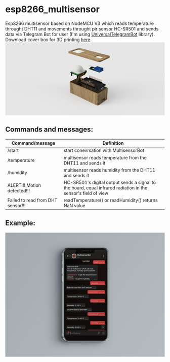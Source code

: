 # esp8266_multisensor
Esp8266 multisensor based on NodeMCU V3 which reads temperature throught DHT11 and movements throught pir sensor HC-SR501 and sends data via Telegram Bot for user (I'm using [UniversalTelegramBot](https://github.com/witnessmenow/Universal-Arduino-Telegram-Bot) library). Download cover box for 3D printing [here](https://github.com/dzhunkoffski/esp8266_multisensor/tree/main/3d_models).
![3d box](https://github.com/dzhunkoffski/esp8266_multisensor/blob/main/board_code/Multisensor.png)


## Commands and messages:
Command/message | Definition
------------ | -------------
/start | start conevrsation with MultisensorBot 
/temperature | multisensor reads temperature from the DHT11 and sends it
/humidity | multisensor reads humidity from the DHT11 and sends it
ALERT!!! Motion detected!!! | HC-SR501's digital output sends a signal to the board, equal infrared radiation in the sensor's field of view
Failed to read from DHT sensor!!! | readTemperature() or readHumidity() returns NaN value

## Example:
![mockup](https://github.com/dzhunkoffski/esp8266_multisensor/blob/main/board_code/mckp.png)
